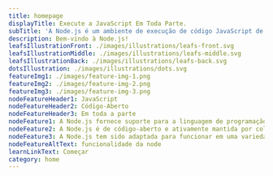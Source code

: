 ```yaml
---
title: homepage
displayTitle: Execute a JavaScript Em Toda Parte.
subTitle: 'A Node.js é um ambiente de execução de código JavaScript de plataforma cruzada, de código-aberto e gratuita que permite os programadores escreverem ferramentas de linha de comando e programas no lado do servidor fora de um navegador.'
description: Bem-vindo à Node.js!
leafsIllustrationFront: ./images/illustrations/leafs-front.svg
leafsIllustrationMiddle: ./images/illustrations/leafs-middle.svg
leafsIllustrationBack: ./images/illustrations/leafs-back.svg
dotsIllustration: ./images/illustrations/dots.svg
featureImg1: ./images/feature-img-1.png
featureImg2: ./images/feature-img-2.png
featureImg3: ./images/feature-img-3.png
nodeFeatureHeader1: JavaScript
nodeFeatureHeader2: Código-Aberto
nodeFeatureHeader3: Em toda a parte
nodeFeature1: A Node.js fornece suporte para a linguagem de programação JavaScript
nodeFeature2: A Node.js é de código-aberto e ativamente mantida por colaboradores em todo mundo
nodeFeature3: A Node.js tem sido adaptada para funcionar em uma variedade de lugares
nodeFeatureAltText: funcionalidade da node
learnLinkText: Começar
category: home
---
```


